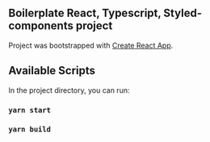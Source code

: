 ## Boilerplate React, Typescript, Styled-components project

Project was bootstrapped with [Create React App](https://github.com/facebook/create-react-app).

## Available Scripts

In the project directory, you can run:

### `yarn start`

### `yarn build`
